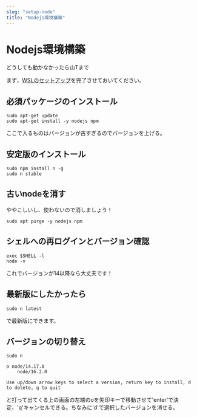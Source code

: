 ```yaml
---
slug: "setup-node"
title: "Nodejs環境構築"
---
```


# Nodejs環境構築

どうしても動かなかったら山Tまで

まず，[WSLのセットアップ](/wsl2-setup)を完了させておいてください。

## 必須パッケージのインストール
```
sudo apt-get update
sudo apt-get install -y nodejs npm
```
ここで入るものはバージョンが古すぎるのでバージョンを上げる。

## 安定版のインストール
```
sudo npm install n -g
sudo n stable
```

## 古いnodeを消す
ややこしいし、使わないので消しましょう！
```
sudo apt purge -y nodejs npm
```

## シェルへの再ログインとバージョン確認
```
exec $SHELL -l
node -v
```
これでバージョンが14以降なら大丈夫です！

## 最新版にしたかったら
```
sudo n latest
```
で最新版にできます。

## バージョンの切り替え
```
sudo n
```
```
ο node/14.17.0
    node/16.2.0

Use up/down arrow keys to select a version, return key to install, d to delete, q to quit
```
と打って出てくる上の画面の左端のoを矢印キーで移動させて'enter'で決定、'q'キャンセルできる。ちなみに'd'で選択したバージョンを消せる。